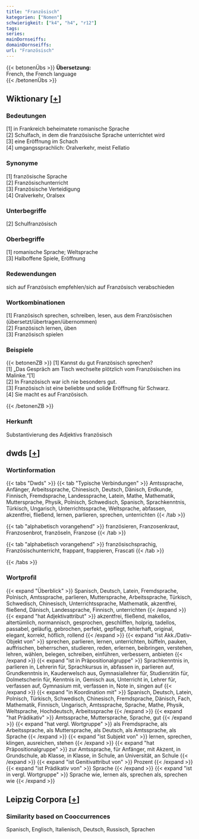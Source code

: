 ```yaml
---
title: "Französisch"
kategorien: ["Nomen"]
schwierigkeit: ["k4", "h4", "r12"]
tags:
series:
mainDornseiffs:
domainDornseiffs:
url: "Französisch"
---
```


{{< betonenÜbs >}}
**Übersetzung:**  
French, the French language  
{{< /betonenÜbs >}}

## Wiktionary [[+](https://de.wiktionary.org/wiki/Französisch)]

### Bedeutungen
[1] in Frankreich beheimatete romanische Sprache  
[2] Schulfach, in dem die französische Sprache unterrichtet wird  
[3] eine Eröffnung im Schach  
[4] umgangssprachlich: Oralverkehr, meist Fellatio  

### Synonyme
[1] französische Sprache  
[2] Französischunterricht  
[3] Französische Verteidigung  
[4] Oralverkehr, Oralsex  

### Unterbegriffe
[2] Schulfranzösisch  

### Oberbegriffe
[1] romanische Sprache; Weltsprache  
[3] Halboffene Spiele, Eröffnung  

### Redewendungen
sich auf Französisch empfehlen/sich auf Französisch verabschieden  

### Wortkombinationen
[1] Französisch sprechen, schreiben, lesen, aus dem Französischen (übersetzt/übertragen/übernommen)  
[2] Französisch lernen, üben  
[3] Französisch spielen  

### Beispiele
{{< betonenZB >}}
[1] Kannst du gut Französisch sprechen?  
[1] „Das Gespräch am Tisch wechselte plötzlich vom Französischen ins Malinke.“[1]  
[2] In Französisch war ich nie besonders gut.  
[3] Französisch ist eine beliebte und solide Eröffnung für Schwarz.  
[4] Sie macht es auf Französisch.  

{{< /betonenZB >}}
### Herkunft
Substantivierung des Adjektivs französisch  



## dwds [[+](https://www.dwds.de/wb/Französisch)]

### Wortinformation
{{< tabs "Dwds" >}}
{{< tab "Typische Verbindungen" >}}
Amtssprache, Anfänger, Arbeitssprache, Chinesisch, Deutsch, Dänisch, Erdkunde, Finnisch, Fremdsprache, Landessprache, Latein, Mathe, Mathematik, Muttersprache, Physik, Polnisch, Schwedisch, Spanisch, Sprachkenntnis, Türkisch, Ungarisch, Unterrichtssprache, Weltsprache, abfassen, akzentfrei, fließend, lernen, parlieren, sprechen, unterrichten
{{< /tab >}}

{{< tab "alphabetisch vorangehend" >}}
französieren, Franzosenkraut, Franzosenbrot, französeln, Franzose
{{< /tab >}}

{{< tab "alphabetisch vorangehend" >}}
französischsprachig, Französischunterricht, frappant, frappieren, Frascati
{{< /tab >}}

{{< /tabs >}}

### Wortprofil
{{< expand "Überblick" >}} Spanisch, Deutsch, Latein, Fremdsprache, Polnisch, Amtssprache, parlieren, Muttersprache, Arbeitssprache, Türkisch, Schwedisch, Chinesisch, Unterrichtssprache, Mathematik, akzentfrei, fließend, Dänisch, Landessprache, Finnisch, unterrichten {{< /expand >}}
{{< expand "hat Adjektivattribut" >}} akzentfrei, fließend, makellos, altertümlich, normannisch, gesprochen, geschliffen, holprig, tadellos, passabel, geläufig, gebrochen, perfekt, gepflegt, fehlerhaft, original, elegant, korrekt, höflich, rollend {{< /expand >}}
{{< expand "ist Akk./Dativ-Objekt von" >}} sprechen, parlieren, lernen, unterrichten, büffeln, pauken, auffrischen, beherrschen, studieren, reden, erlernen, beibringen, verstehen, lehren, wählen, belegen, schreiben, einführen, verbessern, anbieten {{< /expand >}}
{{< expand "ist in Präpositionalgruppe" >}} Sprachkenntnis in, parlieren in, Lehrerin für, Sprachkursus in, abfassen in, parlieren auf, Grundkenntnis in, Kauderwelsch aus, Gymnasiallehrer für, Studienrätin für, Dolmetscherin für, Kenntnis in, Gemisch aus, Unterricht in, Lehrer für, verfassen auf, Gymnasium mit, verfassen in, Note in, singen auf {{< /expand >}}
{{< expand "in Koordination mit" >}} Spanisch, Deutsch, Latein, Polnisch, Türkisch, Schwedisch, Chinesisch, Fremdsprache, Dänisch, Fach, Mathematik, Finnisch, Ungarisch, Amtssprache, Sprache, Mathe, Physik, Weltsprache, Hochdeutsch, Arbeitssprache {{< /expand >}}
{{< expand "hat Prädikativ" >}} Amtssprache, Muttersprache, Sprache, gut {{< /expand >}}
{{< expand "hat vergl. Wortgruppe" >}} als Fremdsprache, als Arbeitssprache, als Muttersprache, als Deutsch, als Amtssprache, als Sprache {{< /expand >}}
{{< expand "ist Subjekt von" >}} lernen, sprechen, klingen, ausreichen, stehen {{< /expand >}}
{{< expand "hat Präpositionalgruppe" >}} zur Amtssprache, für Anfänger, mit Akzent, in Grundschule, ab Klasse, in Klasse, in Schule, an Universität, an Schule {{< /expand >}}
{{< expand "ist Genitivattribut von" >}} Prozent {{< /expand >}}
{{< expand "ist Prädikativ von" >}} Sprache {{< /expand >}}
{{< expand "ist in vergl. Wortgruppe" >}} Sprache wie, lernen als, sprechen als, sprechen wie {{< /expand >}}

## Leipzig Corpora [[+](https://corpora.uni-leipzig.de/en/res?word=Französisch&corpusId=deu_newscrawl-public_2018)]


### Similarity based on Cooccurrences
Spanisch, Englisch, Italienisch, Deutsch, Russisch, Sprachen


